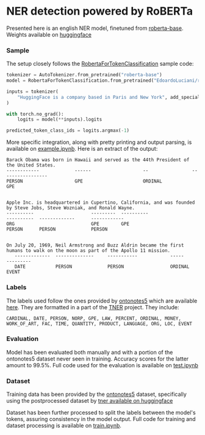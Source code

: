 # NER detection powered by RoBERTa
Presented here is an english NER model, finetuned from [roberta-base](https://huggingface.co/FacebookAI/roberta-base). Weights available on [huggingface](https://huggingface.co/EdoardoLuciani/roberta-on-english-ner)

### Sample
The setup closely follows the [RobertaForTokenClassification](https://huggingface.co/docs/transformers/model_doc/roberta#transformers.RobertaForTokenClassification) sample code:

```python
tokenizer = AutoTokenizer.from_pretrained("roberta-base")
model = RobertaForTokenClassification.from_pretrained("EdoardoLuciani/roberta-on-english-ner")

inputs = tokenizer(
    "HuggingFace is a company based in Paris and New York", add_special_tokens=False, return_tensors="pt"
)

with torch.no_grad():
    logits = model(**inputs).logits

predicted_token_class_ids = logits.argmax(-1)
```

More specific integration, along with pretty printing and output parsing, is available on [example.ipynb](example.ipynb). Here is an extract of the output:

```
Barack Obama was born in Hawaii and served as the 44th President of the United States.
------------             ------                   --                -----------------
PERSON                   GPE                      ORDINAL           GPE


Apple Inc. is headquartered in Cupertino, California, and was founded by Steve Jobs, Steve Wozniak, and Ronald Wayne.
----------                     ---------  ----------                     ----------  -------------      ------------
ORG                            GPE        GPE                            PERSON      PERSON             PERSON


On July 20, 1969, Neil Armstrong and Buzz Aldrin became the first humans to walk on the moon as part of the Apollo 11 mission.
   -------------  --------------     -----------            -----                                           ---------
   DATE           PERSON             PERSON                 ORDINAL                                         EVENT
```

### Labels
The labels used follow the ones provided by [ontonotes5](https://paperswithcode.com/dataset/ontonotes-5-0) which are available [here](label.json). They are formatted in a part of the [TNER](https://github.com/asahi417/tner) project. They include:
```
CARDINAL, DATE, PERSON, NORP, GPE, LAW, PERCENT, ORDINAL, MONEY, WORK_OF_ART, FAC, TIME, QUANTITY, PRODUCT, LANGUAGE, ORG, LOC, EVENT
```


### Evaluation
Model has been evaluated both manually and with a portion of the ontonotes5 dataset never seen in training. Accuracy scores for the latter amount to 99.5%.
Full code used for the evaluation is available on [test.ipynb](test.ipynb)


### Dataset
Training data has been provided by the [ontonotes5](https://paperswithcode.com/dataset/ontonotes-5-0) dataset, specifically using the postprocessed dataset by [tner available on huggingface](https://huggingface.co/datasets/tner/ontonotes5)

Dataset has been further processed to split the labels between the model's tokens, assuring consistency in the model output. Full code for training and dataset processing is available on [train.ipynb](train.ipynb).